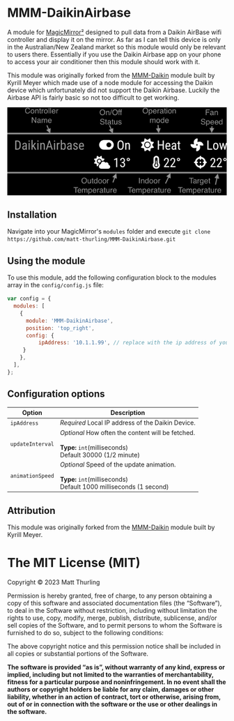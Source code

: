 # MMM-DaikinAirbase

A module for [MagicMirror²](https://github.com/MichMich/MagicMirror/) designed to pull data from a Daikin AirBase wifi controller and display it on the mirror. As far as I can tell this device is only in the Australian/New Zealand market so this module would only be relevant to users there. Essentially if you use the Daikin Airbase app on your phone to access your air conditioner then this module should work with it.

This module was originally forked from the [MMM-Daikin](https://github.com/kymeyer/MMM-daikin/) module built by Kyrill Meyer which made use of a node module for accessing the Daikin device which unfortunately did not support the Daikin Airbase. Luckily the Airbase API is fairly basic so not too difficult to get working.


![Alt text](/screenshots/DaikinAirbase.png?raw=true "Screenshot")

## Installation

Navigate into your MagicMirror's `modules` folder and execute `git clone https://github.com/matt-thurling/MMM-DaikinAirbase.git`

## Using the module

To use this module, add the following configuration block to the modules array in the `config/config.js` file:

```js
var config = {
  modules: [
    {
      module: 'MMM-DaikinAirbase',
      position: 'top_right',
      config: {
          ipAddress: '10.1.1.99', // replace with the ip address of your airbase
     }
    },
  ],
};

```

## Configuration options

| Option           | Description                                                                                                               |
| ---------------- | ------------------------------------------------------------------------------------------------------------------------- |
| `ipAddress`      | _Required_ Local IP address of the Daikin Device.                                                                         |
| `updateInterval` | _Optional_ How often the content will be fetched. <br><br>**Type:** `int`(milliseconds) <br>Default 30000 (1/2 minute)    |
| `animationSpeed` | _Optional_ Speed of the update animation. <br><br>**Type:** `int`(milliseconds) <br>Default 1000 milliseconds (1 second)  |

## Attribution

This module was originally forked from the [MMM-Daikin](https://github.com/kymeyer/MMM-daikin/) module built by Kyrill Meyer.


The MIT License (MIT)
=====================

Copyright © 2023 Matt Thurling

Permission is hereby granted, free of charge, to any person
obtaining a copy of this software and associated documentation
files (the “Software”), to deal in the Software without
restriction, including without limitation the rights to use,
copy, modify, merge, publish, distribute, sublicense, and/or sell
copies of the Software, and to permit persons to whom the
Software is furnished to do so, subject to the following
conditions:

The above copyright notice and this permission notice shall be
included in all copies or substantial portions of the Software.

**The software is provided “as is”, without warranty of any kind, express or implied, including but not limited to the warranties of merchantability, fitness for a particular purpose and noninfringement. In no event shall the authors or copyright holders be liable for any claim, damages or other liability, whether in an action of contract, tort or otherwise, arising from, out of or in connection with the software or the use or other dealings in the software.**
